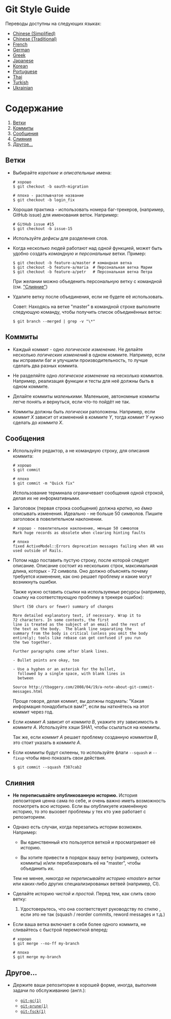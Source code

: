 # Git Style Guide

Переводы доступны на следующих языках:

* [Chinese (Simplified)](https://github.com/aseaday/git-style-guide)
* [Chinese (Traditional)](https://github.com/JuanitoFatas/git-style-guide)
* [French](https://github.com/pierreroth64/git-style-guide)
* [German](https://github.com/runjak/git-style-guide)
* [Greek](https://github.com/grigoria/git-style-guide)
* [Japanese](https://github.com/objectx/git-style-guide)
* [Korean](https://github.com/ikaruce/git-style-guide)
* [Portuguese](https://github.com/guylhermetabosa/git-style-guide)
* [Thai](https://github.com/zondezatera/git-style-guide)
* [Turkish](https://github.com/CnytSntrk/git-style-guide)
* [Ukrainian](https://github.com/denysdovhan/git-style-guide)

# Содержание

1. [Ветки](#Ветки)
2. [Коммиты](#Коммиты)
3. [Сообщения](#Сообщения)
4. [Слияния](#Слияния)
5. [Другое...](#Другое)

## Ветки

* Выбирайте *короткие* и *описательные* имена:

  ```shell
  # хорошо
  $ git checkout -b oauth-migration

  # плохо - расплывчатое название
  $ git checkout -b login_fix
  ```

* Хорошая практика - использовать номера баг-трекеров, (например, GitHub issue) для именования веток. Например:

  ```shell
  # GitHub issue #15
  $ git checkout -b issue-15
  ```

* Используйте *дефисы* для разделения слов.

* Когда несколько людей работают над *одной* функцией, может быть удобно создать *командную* и *персональные* ветки. Пример:

  ```shell
  $ git checkout -b feature-a/master # командная ветка
  $ git checkout -b feature-a/maria  # Персональная ветка Марии
  $ git checkout -b feature-a/petr   # Персональная ветка Петра
  ```

  При желании можно объеденить персональную ветку с командной (см. ["Слияние"](#merging))

* Удалите ветку после объединения, если не будете её использовать.

  Совет: Находясь на ветке "master" в командной строке выполните следующую команду, чтобы получить список объединённых веток:

  ```shell
  $ git branch --merged | grep -v "\*"
  ```

## Коммиты

* Каждый коммит - одно *логическое изменение*. Не делайте несколько *логических изменений* в одном коммите. Например, если вы исправили баг и улучшили производительность, то лучше сделать два разных коммита.

* Не разделяйте одно *логическое изменение* на несколько коммитов. Например, реализация функции и тесты для неё должны быть в одном коммите.

* Делайте коммиты *маленькими*. Маленькие, автономные коммиты легче понять и вернуться, если что-то пойдёт не так.

* Коммиты должны быть *логически* раположены. Например, если *коммит X* зависит от изменений в *коммите Y*, тогда *коммит Y* нужно сделать до *коммита X*.

## Сообщения

* Используйте редактор, а не командную строку, для описания коммита:

  ```shell
  # хорошо
  $ git commit

  # плохо
  $ git commit -m "Quick fix"
  ```

  Использование терминала ограничевает сообщения одной строкой, делая их не информативными.

* Заголовок (первая строка сообщения) должна *кратко*, но *ёмко* описывать изменения. Идеально - не больше 50 символов. Пишите заголовок в повелительном наклонении.

  ```shell
  # хорошо - повелительное наклонение, меньше 50 символов
  Mark huge records as obsolete when clearing hinting faults

  # плохо
  fixed ActiveModel::Errors deprecation messages failing when AR was used outside of Rails.
  ```

* Потом надо поставить пустую строку, после которой следует описание. Описание состоит из нескольких строк, максимальная длина, которых - 72 символа. Оно должно объяснять почему требуется изменение, как оно решает проблему и какие могут возникнуть ошибки.

  Также нужно оставить ссылки на используемые ресурсы (например, ссылку на соответствующую проблему в трекере ошибок):

  ```text
  Short (50 chars or fewer) summary of changes

  More detailed explanatory text, if necessary. Wrap it to
  72 characters. In some contexts, the first
  line is treated as the subject of an email and the rest of
  the text as the body.  The blank line separating the
  summary from the body is critical (unless you omit the body
  entirely); tools like rebase can get confused if you run
  the two together.

  Further paragraphs come after blank lines.

  - Bullet points are okay, too

  - Use a hyphen or an asterisk for the bullet,
    followed by a single space, with blank lines in
    between

  Source http://tbaggery.com/2008/04/19/a-note-about-git-commit-messages.html
  ```

  Проще говоря, делая коммит, вы должны подумать: "Какая информация понадобиться вам?", если вы наткнётесь на этот коммит через год.

* Если *коммит A* зависит от *коммита B*, укажите эту зависимость в *коммите A*. Используйте хэши SHA1, чтобы ссылаться на коммиты.

  Так же, если *коммит A* решает проблему созданную *коммитом B*, это стоит указать в  *коммите A*.

* Если коммиты будут склеены, то используйте флаги `--squash` и
  `--fixup` чтобы явно показать свои действия.

  ```shell
  $ git commit --squash f387cab2
  ```

## Слияния

* **Не переписывайте опубликованную историю.** История репозитория ценна сама по себе, и очень важно иметь возможность посмотреть всю историю. Если вы опубликуете изменённую историю, то это вызовет проблемы у тех кто уже работает с репозиторием.

* Однако есть случаи, когда перезапись истории возможен. Например:

  * Вы единственный кто пользуется веткой и просматривает её историю.

  * Вы хотите привести в порядок вашу ветку (например, склеить коммиты) и/или перебазировать её на "master", чтобы объединить их.

  Тем не менее, *никогда не переписывайте историю «master» ветки* или каких-либо других специализированых ветвей (например, CI).

* Сделайте историю *чистой* и *простой*. Перед тем, как слить свою ветку:

    1. Удостоверьтесь, что она соответствует руководству по стилю , если это не так (squash / reorder commits, reword messages и т.д.)

* Если ваша ветка включает в себя более одного коммита, не сливайтесь с быстрой перемоткой вперед:

  ```shell
  # хорошо
  $ git merge --no-ff my-branch

  # плохо
  $ git merge my-branch
  ```

## Другое...

* Держите ваши репозитории в хорошей форме, иногда, выполняя задачи по обслуживанию (англ.):

  * [`git-gc(1)`](https://git-scm.com/docs/git-gc)
  * [`git-prune(1)`](https://git-scm.com/docs/git-prune)
  * [`git-fsck(1)`](https://git-scm.com/docs/git-fsck)
